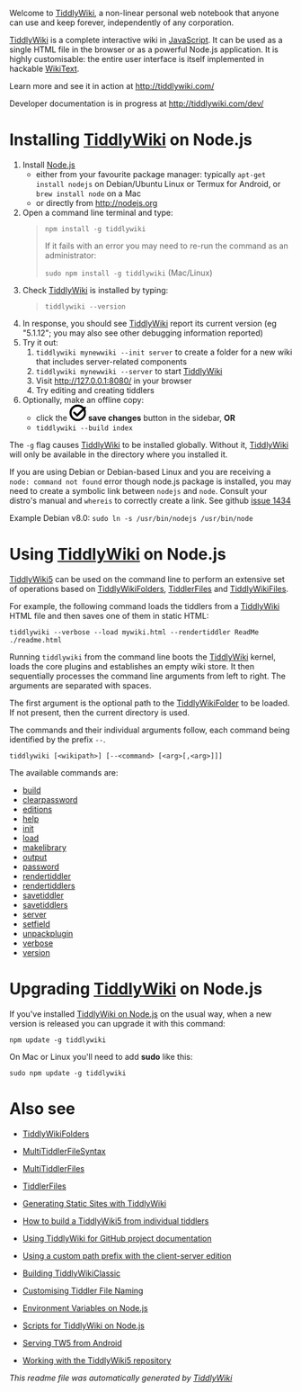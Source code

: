 <p>Welcome to <a class="tc-tiddlylink tc-tiddlylink-resolves" href="http://tiddlywiki.com/static/TiddlyWiki.html">TiddlyWiki</a>, a non-linear personal web notebook that anyone can use and keep forever, independently of any corporation.</p><p><a class="tc-tiddlylink tc-tiddlylink-resolves" href="http://tiddlywiki.com/static/TiddlyWiki.html">TiddlyWiki</a> is a complete interactive wiki in <a class="tc-tiddlylink tc-tiddlylink-resolves" href="http://tiddlywiki.com/static/JavaScript.html">JavaScript</a>. It can be used as a single HTML file in the browser or as a powerful Node.js application. It is highly customisable: the entire user interface is itself implemented in hackable <a class="tc-tiddlylink tc-tiddlylink-resolves" href="http://tiddlywiki.com/static/WikiText.html">WikiText</a>.</p><p>Learn more and see it in action at <a class="tc-tiddlylink-external" href="http://tiddlywiki.com/" rel="noopener noreferrer" target="_blank">http://tiddlywiki.com/</a></p><p>Developer documentation is in progress at <a class="tc-tiddlylink-external" href="http://tiddlywiki.com/dev/" rel="noopener noreferrer" target="_blank">http://tiddlywiki.com/dev/</a></p><h1 class="">Installing <a class="tc-tiddlylink tc-tiddlylink-resolves" href="http://tiddlywiki.com/static/TiddlyWiki.html">TiddlyWiki</a> on Node.js</h1><ol><li>Install <a class="tc-tiddlylink tc-tiddlylink-resolves" href="http://tiddlywiki.com/static/Node.js.html">Node.js</a><ul><li>either from your favourite package manager: typically <code>apt-get install nodejs</code> on Debian/Ubuntu Linux or Termux for Android, or <code>brew install node</code> on a Mac</li><li>or directly from <a class="tc-tiddlylink-external" href="http://nodejs.org" rel="noopener noreferrer" target="_blank">http://nodejs.org</a></li></ul></li><li>Open a command line terminal and type:<blockquote><p><code>npm install -g tiddlywiki</code></p><p>If it fails with an error you may need to re-run the command as an administrator:</p><p><code>sudo npm install -g tiddlywiki</code> (Mac/Linux)</p></blockquote></li><li>Check <a class="tc-tiddlylink tc-tiddlylink-resolves" href="http://tiddlywiki.com/static/TiddlyWiki.html">TiddlyWiki</a> is installed by typing:<blockquote><p><code>tiddlywiki --version</code></p></blockquote></li><li>In response, you should see <a class="tc-tiddlylink tc-tiddlylink-resolves" href="http://tiddlywiki.com/static/TiddlyWiki.html">TiddlyWiki</a> report its current version (eg &quot;5.1.12&quot;; you may also see other debugging information reported)</li><li>Try it out:<ol><li><code>tiddlywiki mynewwiki --init server</code> to create a folder for a new wiki that includes server-related components</li><li><code>tiddlywiki mynewwiki --server</code> to start <a class="tc-tiddlylink tc-tiddlylink-resolves" href="http://tiddlywiki.com/static/TiddlyWiki.html">TiddlyWiki</a></li><li>Visit <a class="tc-tiddlylink-external" href="http://127.0.0.1:8080/" rel="noopener noreferrer" target="_blank">http://127.0.0.1:8080/</a> in your browser</li><li>Try editing and creating tiddlers</li></ol></li><li>Optionally, make an offline copy:<ul><li>click the <svg class="tc-image-save-button tc-image-button" height="22pt" viewBox="0 0 128 128" width="22pt">
    <g fill-rule="evenodd">
        <path d="M120.78304,34.329058 C125.424287,43.1924006 128.049406,53.2778608 128.049406,63.9764502 C128.049406,99.3226742 99.3956295,127.97645 64.0494055,127.97645 C28.7031816,127.97645 0.0494055385,99.3226742 0.0494055385,63.9764502 C0.0494055385,28.6302262 28.7031816,-0.0235498012 64.0494055,-0.0235498012 C82.8568763,-0.0235498012 99.769563,8.08898558 111.479045,21.0056358 L114.159581,18.3250998 C117.289194,15.1954866 122.356036,15.1939641 125.480231,18.3181584 C128.598068,21.4359957 128.601317,26.5107804 125.473289,29.6388083 L120.78304,34.329058 Z M108.72451,46.3875877 C110.870571,51.8341374 112.049406,57.767628 112.049406,63.9764502 C112.049406,90.4861182 90.5590735,111.97645 64.0494055,111.97645 C37.5397375,111.97645 16.0494055,90.4861182 16.0494055,63.9764502 C16.0494055,37.4667822 37.5397375,15.9764502 64.0494055,15.9764502 C78.438886,15.9764502 91.3495036,22.308215 100.147097,32.3375836 L58.9411255,73.5435552 L41.975581,56.5780107 C38.8486152,53.4510448 33.7746915,53.4551552 30.6568542,56.5729924 C27.5326599,59.6971868 27.5372202,64.7670668 30.6618725,67.8917192 L53.279253,90.5090997 C54.8435723,92.073419 56.8951519,92.8541315 58.9380216,92.8558261 C60.987971,92.8559239 63.0389578,92.0731398 64.6049211,90.5071765 L108.72451,46.3875877 Z"></path>
    </g>
</svg> <strong>save changes</strong> button in the sidebar, <strong>OR</strong></li><li><code>tiddlywiki --build index</code></li></ul></li></ol><p>The <code>-g</code> flag causes <a class="tc-tiddlylink tc-tiddlylink-resolves" href="http://tiddlywiki.com/static/TiddlyWiki.html">TiddlyWiki</a> to be installed globally. Without it, <a class="tc-tiddlylink tc-tiddlylink-resolves" href="http://tiddlywiki.com/static/TiddlyWiki.html">TiddlyWiki</a> will only be available in the directory where you installed it.</p><p>If you are using Debian or Debian-based Linux and you are receiving a <code>node: command not found</code> error though node.js package is installed, you may need to create a symbolic link between <code>nodejs</code> and <code>node</code>. Consult your distro's manual and <code>whereis</code> to correctly create a link. See github <a class="tc-tiddlylink-external" href="http://github.com/Jermolene/TiddlyWiki5/issues/1434" rel="noopener noreferrer" target="_blank">issue 1434</a></p><p>Example Debian v8.0: <code>sudo ln -s /usr/bin/nodejs /usr/bin/node</code>
</p><h1 class="">Using <a class="tc-tiddlylink tc-tiddlylink-resolves" href="http://tiddlywiki.com/static/TiddlyWiki.html">TiddlyWiki</a> on Node.js</h1><p><a class="tc-tiddlylink tc-tiddlylink-resolves" href="http://tiddlywiki.com/static/TiddlyWiki5.html">TiddlyWiki5</a> can be used on the command line to perform an extensive set of operations based on <a class="tc-tiddlylink tc-tiddlylink-resolves" href="http://tiddlywiki.com/static/TiddlyWikiFolders.html">TiddlyWikiFolders</a>, <a class="tc-tiddlylink tc-tiddlylink-resolves" href="http://tiddlywiki.com/static/TiddlerFiles.html">TiddlerFiles</a> and <a class="tc-tiddlylink tc-tiddlylink-missing" href="http://tiddlywiki.com/static/TiddlyWikiFiles.html">TiddlyWikiFiles</a>.</p><p>For example, the following command loads the tiddlers from a <a class="tc-tiddlylink tc-tiddlylink-resolves" href="http://tiddlywiki.com/static/TiddlyWiki.html">TiddlyWiki</a> HTML file and then saves one of them in static HTML:</p><pre><code>tiddlywiki --verbose --load mywiki.html --rendertiddler ReadMe ./readme.html</code></pre><p>Running <code>tiddlywiki</code> from the command line boots the <a class="tc-tiddlylink tc-tiddlylink-resolves" href="http://tiddlywiki.com/static/TiddlyWiki.html">TiddlyWiki</a> kernel, loads the core plugins and establishes an empty wiki store. It then sequentially processes the command line arguments from left to right. The arguments are separated with spaces.</p><p>The first argument is the optional path to the <a class="tc-tiddlylink tc-tiddlylink-resolves" href="http://tiddlywiki.com/static/TiddlyWikiFolders.html">TiddlyWikiFolder</a> to be loaded. If not present, then the current directory is used.</p><p>The commands and their individual arguments follow, each command being identified by the prefix <code>--</code>.</p><pre><code>tiddlywiki [&lt;wikipath&gt;] [--&lt;command&gt; [&lt;arg&gt;[,&lt;arg&gt;]]]</code></pre><p>The available commands are:</p><p><ul class="">

<li>
<a class="tc-tiddlylink tc-tiddlylink-resolves" href="http://tiddlywiki.com/static/BuildCommand.html">
build
</a>
</li>

<li>
<a class="tc-tiddlylink tc-tiddlylink-resolves" href="http://tiddlywiki.com/static/ClearPasswordCommand.html">
clearpassword
</a>
</li>

<li>
<a class="tc-tiddlylink tc-tiddlylink-resolves" href="http://tiddlywiki.com/static/EditionsCommand.html">
editions
</a>
</li>

<li>
<a class="tc-tiddlylink tc-tiddlylink-resolves" href="http://tiddlywiki.com/static/HelpCommand.html">
help
</a>
</li>

<li>
<a class="tc-tiddlylink tc-tiddlylink-resolves" href="http://tiddlywiki.com/static/InitCommand.html">
init
</a>
</li>

<li>
<a class="tc-tiddlylink tc-tiddlylink-resolves" href="http://tiddlywiki.com/static/LoadCommand.html">
load
</a>
</li>

<li>
<a class="tc-tiddlylink tc-tiddlylink-resolves" href="http://tiddlywiki.com/static/MakeLibraryCommand.html">
makelibrary
</a>
</li>

<li>
<a class="tc-tiddlylink tc-tiddlylink-resolves" href="http://tiddlywiki.com/static/OutputCommand.html">
output
</a>
</li>

<li>
<a class="tc-tiddlylink tc-tiddlylink-resolves" href="http://tiddlywiki.com/static/PasswordCommand.html">
password
</a>
</li>

<li>
<a class="tc-tiddlylink tc-tiddlylink-resolves" href="http://tiddlywiki.com/static/RenderTiddlerCommand.html">
rendertiddler
</a>
</li>

<li>
<a class="tc-tiddlylink tc-tiddlylink-resolves" href="http://tiddlywiki.com/static/RenderTiddlersCommand.html">
rendertiddlers
</a>
</li>

<li>
<a class="tc-tiddlylink tc-tiddlylink-resolves" href="http://tiddlywiki.com/static/SaveTiddlerCommand.html">
savetiddler
</a>
</li>

<li>
<a class="tc-tiddlylink tc-tiddlylink-resolves" href="http://tiddlywiki.com/static/SaveTiddlersCommand.html">
savetiddlers
</a>
</li>

<li>
<a class="tc-tiddlylink tc-tiddlylink-resolves" href="http://tiddlywiki.com/static/ServerCommand.html">
server
</a>
</li>

<li>
<a class="tc-tiddlylink tc-tiddlylink-resolves" href="http://tiddlywiki.com/static/SetFieldCommand.html">
setfield
</a>
</li>

<li>
<a class="tc-tiddlylink tc-tiddlylink-resolves" href="http://tiddlywiki.com/static/UnpackPluginCommand.html">
unpackplugin
</a>
</li>

<li>
<a class="tc-tiddlylink tc-tiddlylink-resolves" href="http://tiddlywiki.com/static/VerboseCommand.html">
verbose
</a>
</li>

<li>
<a class="tc-tiddlylink tc-tiddlylink-resolves" href="http://tiddlywiki.com/static/VersionCommand.html">
version
</a>
</li>

</ul></p><h1 class="">Upgrading <a class="tc-tiddlylink tc-tiddlylink-resolves" href="http://tiddlywiki.com/static/TiddlyWiki.html">TiddlyWiki</a> on Node.js</h1><p>If you've installed <a class="tc-tiddlylink tc-tiddlylink-resolves" href="http://tiddlywiki.com/static/TiddlyWiki%2520on%2520Node.js.html">TiddlyWiki on Node.js</a> on the usual way, when a new version is released you can upgrade it with this command:</p><pre><code>npm update -g tiddlywiki</code></pre><p>On Mac or Linux you'll need to add <strong>sudo</strong> like this:</p><pre><code>sudo npm update -g tiddlywiki</code></pre><h1 class="">Also see</h1><p><ul class="">

<li>
<a class="tc-tiddlylink tc-tiddlylink-resolves" href="http://tiddlywiki.com/static/TiddlyWikiFolders.html">

TiddlyWikiFolders

</a>
</li>

<li>
<a class="tc-tiddlylink tc-tiddlylink-resolves" href="http://tiddlywiki.com/static/MultiTiddlerFileSyntax.html">

MultiTiddlerFileSyntax

</a>
</li>

<li>
<a class="tc-tiddlylink tc-tiddlylink-resolves" href="http://tiddlywiki.com/static/MultiTiddlerFiles.html">

MultiTiddlerFiles

</a>
</li>

<li>
<a class="tc-tiddlylink tc-tiddlylink-resolves" href="http://tiddlywiki.com/static/TiddlerFiles.html">

TiddlerFiles

</a>
</li>

<li>
<a class="tc-tiddlylink tc-tiddlylink-resolves" href="http://tiddlywiki.com/static/Generating%2520Static%2520Sites%2520with%2520TiddlyWiki.html">

Generating Static Sites with TiddlyWiki

</a>
</li>

<li>
<a class="tc-tiddlylink tc-tiddlylink-resolves" href="http://tiddlywiki.com/static/How%2520to%2520build%2520a%2520TiddlyWiki5%2520from%2520individual%2520tiddlers.html">

How to build a TiddlyWiki5 from individual tiddlers

</a>
</li>

<li>
<a class="tc-tiddlylink tc-tiddlylink-resolves" href="http://tiddlywiki.com/static/Using%2520TiddlyWiki%2520for%2520GitHub%2520project%2520documentation.html">

Using TiddlyWiki for GitHub project documentation

</a>
</li>

<li>
<a class="tc-tiddlylink tc-tiddlylink-resolves" href="http://tiddlywiki.com/static/Using%2520a%2520custom%2520path%2520prefix%2520with%2520the%2520client-server%2520edition.html">

Using a custom path prefix with the client-server edition

</a>
</li>

<li>
<a class="tc-tiddlylink tc-tiddlylink-resolves" href="http://tiddlywiki.com/static/Building%2520TiddlyWikiClassic.html">

Building TiddlyWikiClassic

</a>
</li>

<li>
<a class="tc-tiddlylink tc-tiddlylink-resolves" href="http://tiddlywiki.com/static/Customising%2520Tiddler%2520File%2520Naming.html">

Customising Tiddler File Naming

</a>
</li>

<li>
<a class="tc-tiddlylink tc-tiddlylink-resolves" href="http://tiddlywiki.com/static/Environment%2520Variables%2520on%2520Node.js.html">

Environment Variables on Node.js

</a>
</li>

<li>
<a class="tc-tiddlylink tc-tiddlylink-resolves" href="http://tiddlywiki.com/static/Scripts%2520for%2520TiddlyWiki%2520on%2520Node.js.html">

Scripts for TiddlyWiki on Node.js

</a>
</li>

<li>
<a class="tc-tiddlylink tc-tiddlylink-resolves" href="http://tiddlywiki.com/static/Serving%2520TW5%2520from%2520Android.html">

Serving TW5 from Android

</a>
</li>

<li>
<a class="tc-tiddlylink tc-tiddlylink-resolves" href="http://tiddlywiki.com/static/Working%2520with%2520the%2520TiddlyWiki5%2520repository.html">

Working with the TiddlyWiki5 repository

</a>
</li>

</ul></p><p><em>This readme file was automatically generated by <a class="tc-tiddlylink tc-tiddlylink-resolves" href="http://tiddlywiki.com/static/TiddlyWiki.html">TiddlyWiki</a></em></p>